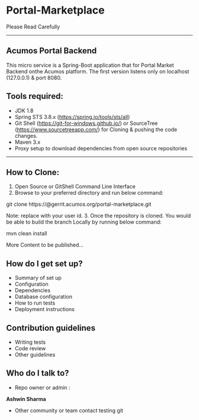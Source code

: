 Portal-Marketplace            
==================
 Please Read Carefully 

----------------------
Acumos Portal Backend 
----------------------

This micro service is a Spring-Boot application that for
Portal Market Backend onthe Acumos platform.
The first version listens only on localhost (127.0.0.1) & port 8080.

Tools required: 
---------------
* JDK 1.8
* Spring STS 3.8.x (https://spring.io/tools/sts/all)
* Git Shell (https://git-for-windows.github.io/) or SourceTree (https://www.sourcetreeapp.com/) for Cloning & pushing the code changes.
* Maven 3.x
* Proxy setup to download dependencies from open source repositories

-------------
How to Clone: 
-------------
1. Open Source or GitShell Command Line Interface
2. Browse to your preferred directory and run below command:

git clone https://<userid>@gerrit.acumos.org/portal-marketplace.git

Note: replace with your user id.
3.  Once the repository is cloned.
You would be able to build the branch Locally by running below command:

 mvn clean install


 More Content to be published... 

How do I get set up? 
--------------------

* Summary of set up
* Configuration
* Dependencies
* Database configuration
* How to run tests
* Deployment instructions

Contribution guidelines 
-----------------------

* Writing tests
* Code review
* Other guidelines

Who do I talk to? 
-----------------

* Repo owner or admin :

**Ashwin Sharma**

* Other community or team contact
testing git

